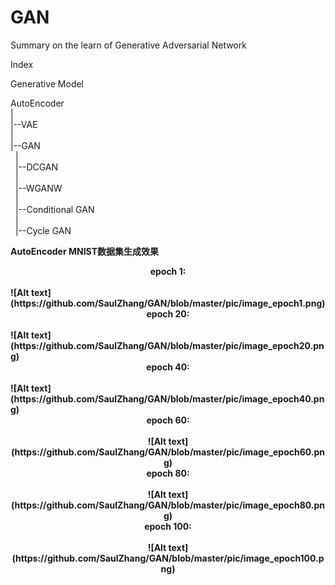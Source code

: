 # GAN
Summary on the learn of Generative Adversarial Network

Index

Generative Model

AutoEncoder<br>
|<br>
|--VAE<br>
|<br>
|--GAN<br>
&nbsp;&nbsp;|<br>
&nbsp;&nbsp;|--DCGAN<br>
&nbsp;&nbsp;|<br>
&nbsp;&nbsp;|--WGANW<br>
&nbsp;&nbsp;|<br>
&nbsp;&nbsp;|--Conditional GAN<br>
&nbsp;&nbsp;|<br>
&nbsp;&nbsp;|--Cycle GAN<br>

<b>AutoEncoder MNIST数据集生成效果<b><br>

<center>epoch 1:</center><br>
![Alt text](https://github.com/SaulZhang/GAN/blob/master/pic/image_epoch1.png)
<br>
<center>epoch 20:</center><br>
![Alt text](https://github.com/SaulZhang/GAN/blob/master/pic/image_epoch20.png)
<br>
<center>epoch 40:</center><br>
![Alt text](https://github.com/SaulZhang/GAN/blob/master/pic/image_epoch40.png)
<br>
<center>epoch 60:</center><center><br>
![Alt text](https://github.com/SaulZhang/GAN/blob/master/pic/image_epoch60.png)
<br>
<center>epoch 80:</center><br>
![Alt text](https://github.com/SaulZhang/GAN/blob/master/pic/image_epoch80.png)
<br>
<center>epoch 100:</center><br>
![Alt text](https://github.com/SaulZhang/GAN/blob/master/pic/image_epoch100.png)<br>
